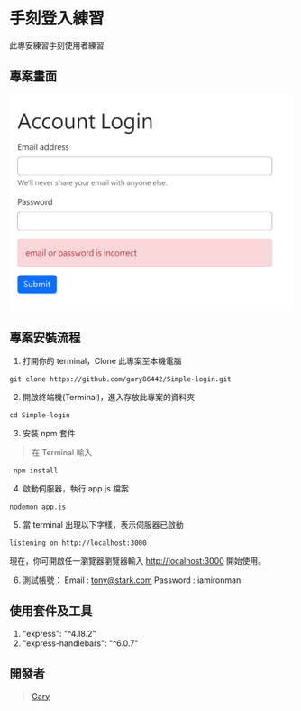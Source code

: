 # 手刻登入練習

此專安練習手刻使用者練習

## 專案畫面

![image](https://github.com/gary86442/Simple-login/blob/main/public/img/home.png)

## 專案安裝流程

1. 打開你的 terminal，Clone 此專案至本機電腦

```
git clone https://github.com/gary86442/Simple-login.git
```

2. 開啟終端機(Terminal)，進入存放此專案的資料夾

```
cd Simple-login
```

3. 安裝 npm 套件

> 在 Terminal 輸入

```
 npm install
```

4. 啟動伺服器，執行 app.js 檔案

```
nodemon app.js
```

5. 當 terminal 出現以下字樣，表示伺服器已啟動

```
listening on http://localhost:3000
```

現在，你可開啟任一瀏覽器瀏覽器輸入 [http://localhost:3000](http://localhost:3000) 開始使用。

6. 測試帳號：
   Email : tony@stark.com
   Password : iamironman

## 使用套件及工具

1. "express": "^4.18.2"
2. "express-handlebars": "^6.0.7"

## 開發者

> [Gary](https://github.com/gary86442)

